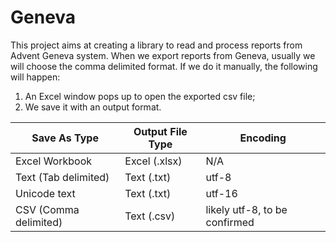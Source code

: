 # Geneva
This project aims at creating a library to read and process reports from Advent Geneva system. When we export reports from Geneva, usually we will choose the comma delimited format. If we do it manually, the following will happen:

1. An Excel window pops up to open the exported csv file;
2. We save it with an output format.

Save As Type | Output File Type | Encoding
-------------|------------------|---------
Excel Workbook | Excel (.xlsx) | N/A
Text (Tab delimited) | Text (.txt) | utf-8
Unicode text | Text (.txt) | utf-16
CSV (Comma delimited) | Text (.csv) | likely utf-8, to be confirmed



